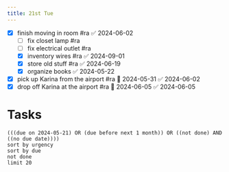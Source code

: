 ```yaml
---
title: 21st Tue
---
```

- [x] finish moving in room #ra ✅ 2024-06-02
	- [ ] fix closet lamp #ra
	- [ ] fix electrical outlet  #ra
	- [x] inventory wires #ra ✅ 2024-09-01
	- [x] store old stuff #ra ✅ 2024-06-19
	- [x] organize books ✅ 2024-05-22
- [x] pick up Karina from the airport #ra 📅 2024-05-31 ✅ 2024-06-02
- [x] drop off Karina at the airport #ra 📅 2024-06-05 ✅ 2024-06-05
# Tasks
```tasks
(((due on 2024-05-21) OR (due before next 1 month)) OR ((not done) AND ((no due date))))
sort by urgency
sort by due
not done
limit 20
```